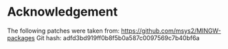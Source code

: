 # Acknowledgement

The following patches were taken from: https://github.com/msys2/MINGW-packages
Git hash: adfd3bd919ff0b8f5b0a587c0097569c7b40bf6a
